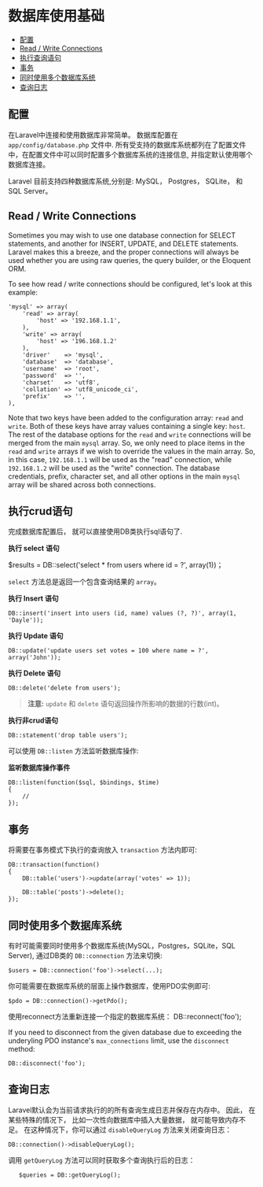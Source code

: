# 数据库使用基础

- [配置](#configuration)
- [Read / Write Connections](#read-write-connections)
- [执行查询语句](#running-queries)
- [事务](#database-transactions)
- [同时使用多个数据库系统](#accessing-connections)
- [查询日志](#query-logging)

<a name="configuration"></a>
## 配置

在Laravel中连接和使用数据库非常简单。 数据库配置在 `app/config/database.php` 文件中. 所有受支持的数据库系统都列在了配置文件中，在配置文件中可以同时配置多个数据库系统的连接信息, 并指定默认使用哪个数据库连接。

Laravel 目前支持四种数据库系统,分别是: MySQL， Postgres， SQLite， 和 SQL Server。

<a name="read-write-connections"></a>
## Read / Write Connections

Sometimes you may wish to use one database connection for SELECT statements, and another for INSERT, UPDATE, and DELETE statements. Laravel makes this a breeze, and the proper connections will always be used whether you are using raw queries, the query builder, or the Eloquent ORM.

To see how read / write connections should be configured, let's look at this example:

	'mysql' => array(
		'read' => array(
			'host' => '192.168.1.1',
		),
		'write' => array(
			'host' => '196.168.1.2'
		),
		'driver'    => 'mysql',
		'database'  => 'database',
		'username'  => 'root',
		'password'  => '',
		'charset'   => 'utf8',
		'collation' => 'utf8_unicode_ci',
		'prefix'    => '',
	),

Note that two keys have been added to the configuration array: `read` and `write`. Both of these keys have array values containing a single key: `host`. The rest of the database options for the `read` and `write` connections will be merged from the main `mysql` array. So, we only need to place items in the `read` and `write` arrays if we wish to override the values in the main array. So, in this case, `192.168.1.1` will be used as the "read" connection, while `192.168.1.2` will be used as the "write" connection. The database credentials, prefix, character set, and all other options in the main `mysql` array will be shared across both connections.

<a name="running-queries"></a>
## 执行crud语句

完成数据库配置后， 就可以直接使用DB类执行sql语句了.

**执行 select 语句**

  $results = DB::select('select * from users where id = ?', array(1))；

`select` 方法总是返回一个包含查询结果的 `array`。

**执行 Insert 语句**

	DB::insert('insert into users (id, name) values (?, ?)', array(1, 'Dayle'));

**执行 Update 语句**

	DB::update('update users set votes = 100 where name = ?', array('John'));

**执行 Delete 语句**

	DB::delete('delete from users');

> **注意:** `update` 和 `delete` 语句返回操作所影响的数据的行数(int)。

**执行非crud语句**

	DB::statement('drop table users');

可以使用 `DB::listen` 方法监听数据库操作:

**监听数据库操作事件**

	DB::listen(function($sql, $bindings, $time)
	{
		//
	});

<a name="database-transactions"></a>
## 事务

将需要在事务模式下执行的查询放入 `transaction` 方法内即可:

	DB::transaction(function()
	{
		DB::table('users')->update(array('votes' => 1));

		DB::table('posts')->delete();
	});

<a name="accessing-connections"></a>
## 同时使用多个数据库系统

有时可能需要同时使用多个数据库系统(MySQL，Postgres，SQLite，SQL Server), 通过DB类的 `DB::connection` 方法来切换:

	$users = DB::connection('foo')->select(...);

你可能需要在数据库系统的层面上操作数据库，使用PDO实例即可:

	$pdo = DB::connection()->getPdo();

使用reconnect方法重新连接一个指定的数据库系统：
	DB::reconnect('foo');

If you need to disconnect from the given database due to exceeding the underyling PDO instance's `max_connections` limit, use the `disconnect` method:

	DB::disconnect('foo');

<a name="query-logging"></a>
## 查询日志

Laravel默认会为当前请求执行的的所有查询生成日志并保存在内存中。 因此， 在某些特殊的情况下， 比如一次性向数据库中插入大量数据， 就可能导致内存不足。 在这种情况下，你可以通过 `disableQueryLog` 方法来关闭查询日志：

	DB::connection()->disableQueryLog();

调用 `getQueryLog` 方法可以同时获取多个查询执行后的日志：

       $queries = DB::getQueryLog();
